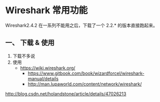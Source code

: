 # Wireshark 常用功能
Wireshark2.4.2 在一系列不能用之后，下载了一个 2.2.* 的版本直接跑起来。

## 一、 下载 & 使用
1. 下载不多说
2. 使用
    - https://wiki.wireshark.org/
        - https://www.gitbook.com/book/wizardforcel/wireshark-manual/details
        - http://man.lupaworld.com/content/network/wireshark/


http://blog.csdn.net/holandstone/article/details/47026213